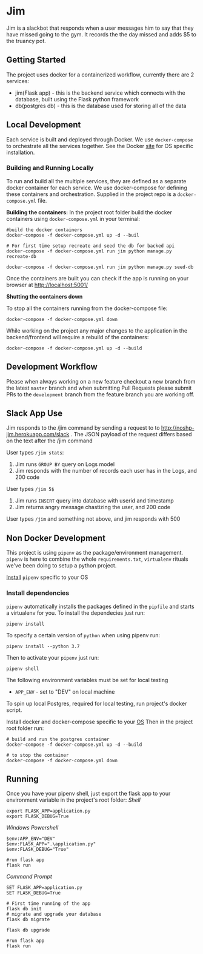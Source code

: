 # Jim

Jim is a slackbot that responds when a user messages him to say that they have missed going to the gym.
It records the the day missed and adds $5 to the truancy pot.


## Getting Started
The project uses docker for a containerized workflow, currently there are 2 services:
* jim(Flask app) - this is the backend service which connects with the database, built using the Flask python framework
* db(postgres db) - this is the database used for storing all of the data

## Local Development
Each service is built and deployed through Docker. We use `docker-compose` to orchestrate all the services together. See the Docker [site](https://docs.docker.com/install) for OS specific installation.

### Building and Running Locally
To run and build all the multiple services, they are defined as a separate docker container for each service. We use docker-compose for defining these containers and orchestration. Supplied in the project repo is a `docker-compose.yml` file.

**Building the containers:**
In the project root folder build the docker containers using `docker-compose.yml` in your terminal:
```shell
#build the docker containers
docker-compose -f docker-compose.yml up -d --buil

# For first time setup recreate and seed the db for backed api
docker-compose -f docker-compose.yml run jim python manage.py recreate-db

docker-compose -f docker-compose.yml run jim python manage.py seed-db
```

Once the containers are built you can check if the app is running on your browser at [http://localhost:5001/](http://localhost:5001/)

**Shutting the containers down**

To stop all the containers running from the docker-compose file:
```shell
docker-compose -f docker-compose.yml down
```

While working on the project any major changes to the application in the backend/frontend will require a rebuild of the containers:

```shell
docker-compose -f docker-compose.yml up -d --build
```

## Development Workflow
Please when always working on a new feature checkout a new branch from the latest `master` branch and when submitting Pull Requests please submit PRs to the `development` branch from the feature branch you are working off.


## Slack App Use
Jim responds to the /jim command by sending a request to to http://noshp-jim.herokuapp.com/slack . The JSON payload of the request differs based on the text after the /jim command

User types `/jim stats`:
1. Jim runs `GROUP BY` query on Logs model
2. Jim responds with the number of records each user has in the Logs, and 200 code

User types `/jim 5$` 
1. Jim runs `INSERT` query into database with userid and timestamp
2. Jim returns angry message chastizing the user, and 200 code

User types `/jim` and something not above, and jim responds with 500



## Non Docker Development

This project is using `pipenv` as the package/environment management.
`pipenv` is here to combine the whole `requirements.txt`, `virtualenv` rituals we've been doing to
setup a python project.

[Install](https://pipenv.readthedocs.io/en/latest/) `pipenv` specific to your OS

### Install dependencies

`pipenv` automatically installs the packages defined in the `pipfile` and starts a virtualenv for you.
To install the dependecies just run:

```shell
pipenv install
```

To specify a certain version of `python` when using pipenv run:

```shell
pipenv install --python 3.7
```

Then to activate your `pipenv` just run:

```shell
pipenv shell
```

The following environment variables must be set for local testing
- `APP_ENV` - set to "DEV" on local machine

To spin up local Postgres, required for local testing, run project's docker script.

Install docker and docker-compose specific to your [OS](https://docs.docker.com/install/)
Then in the project root folder run:
```shell
# build and run the postgres container
docker-compose -f docker-compose.yml up -d --build

# to stop the container
docker-compose -f docker-compose.yml down
```

## Running

Once you have your pipenv shell, just export the flask app to your environment variable in the project's root folder:
*Shell*
```shell
export FLASK_APP=application.py
export FLASK_DEBUG=True
```

*Windows Powershell*
```shell
$env:APP_ENV="DEV"
$env:FLASK_APP=".\application.py"
$env:FLASK_DEBUG="True"

#run flask app
flask run
```

*Command Prompt*
```shell
SET FLASK_APP=application.py
SET FLASK_DEBUG=True

# First time running of the app 
flask db init
# migrate and upgrade your database
flask db migrate

flask db upgrade

#run flask app
flask run
```